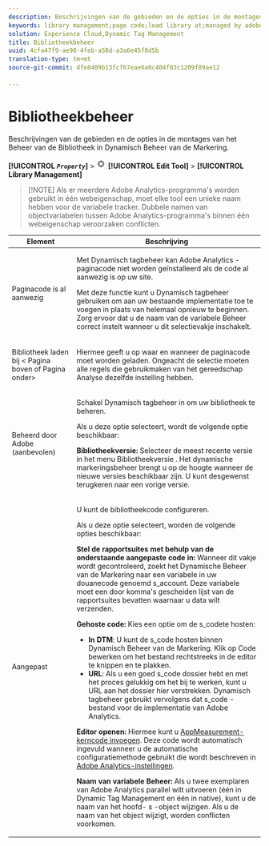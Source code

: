```yaml
---
description: Beschrijvingen van de gebieden en de opties in de montages van het Beheer van de Bibliotheek in Dynamisch Beheer van de Markering.
keywords: library management;page code;load library at;managed by adobe;custom;code hosted;s_code hosted
solution: Experience Cloud,Dynamic Tag Management
title: Bibliotheekbeheer
uuid: 4cfa47f9-ae98-4feb-a58d-a3a6e45f8d5b
translation-type: tm+mt
source-git-commit: dfe8409b13fcf67eae6a0c404f83c1209f89ae12

---
```



# Bibliotheekbeheer

Beschrijvingen van de gebieden en de opties in de montages van het Beheer van de Bibliotheek in Dynamisch Beheer van de Markering.

**[!UICONTROL  *`Property`*]** > ![](assets/settings_gear.png) **[!UICONTROL Edit Tool]** > **[!UICONTROL Library Management]**

> [!NOTE] Als er meerdere Adobe Analytics-programma&#39;s worden gebruikt in één webeigenschap, moet elke tool een unieke naam hebben voor de variabele tracker. Dubbele namen van objectvariabelen tussen Adobe Analytics-programma&#39;s binnen één webeigenschap veroorzaken conflicten.

<table id="table_2758C770C91B4025AD74009B360D71F7"> 
 <thead> 
  <tr> 
   <th colname="col1" class="entry"> Element </th> 
   <th colname="col2" class="entry"> Beschrijving </th> 
  </tr> 
 </thead>
 <tbody> 
  <tr> 
   <td colname="col1"> <p>Paginacode is al aanwezig </p> </td> 
   <td colname="col2"> <p> Met Dynamisch tagbeheer kan <span class="keyword"> Adobe Analytics</span> -paginacode niet worden geïnstalleerd als de code al aanwezig is op uw site. </p> <p>Met deze functie kunt u Dynamisch tagbeheer gebruiken om aan uw bestaande implementatie toe te voegen in plaats van helemaal opnieuw te beginnen. Zorg ervoor dat u de naam van de variabele Beheer correct instelt wanneer u dit selectievakje inschakelt. </p> </td> 
  </tr> 
  <tr> 
   <td colname="col1"> <p>Bibliotheek laden bij &lt;<span class="term"> Pagina boven</span> of <span class="term"> Pagina onder</span>&gt; </p> </td> 
   <td colname="col2"> <p>Hiermee geeft u op waar en wanneer de paginacode moet worden geladen. Ongeacht de selectie moeten alle regels die gebruikmaken van het gereedschap Analyse dezelfde instelling hebben. </p> </td> 
  </tr> 
  <tr> 
   <td colname="col1"> <p>Beheerd door Adobe (aanbevolen) </p> </td> 
   <td colname="col2"> <p>Schakel Dynamisch tagbeheer in om uw bibliotheek te beheren. </p> <p>Als u deze optie selecteert, wordt de volgende optie beschikbaar: </p> <p> <b>Bibliotheekversie: </b>Selecteer de meest recente versie in het menu <span class="wintitle"> Bibliotheekversie</span> . Het dynamische markeringsbeheer brengt u op de hoogte wanneer de nieuwe versies beschikbaar zijn. U kunt desgewenst terugkeren naar een vorige versie. </p> </td> 
  </tr> 
  <tr> 
   <td colname="col1"> <p> Aangepast </p> </td> 
   <td colname="col2"> <p>U kunt de bibliotheekcode configureren. </p> <p>Als u deze optie selecteert, worden de volgende opties beschikbaar: </p> <p> <b>Stel de rapportsuites met behulp van de onderstaande aangepaste code in: </b>Wanneer dit vakje wordt gecontroleerd, zoekt het Dynamische Beheer van de Markering naar een variabele in uw douanecode genoemd <span class="varname"> s_account</span>. Deze variabele moet een door komma's gescheiden lijst van de rapportsuites bevatten waarnaar u data wilt verzenden. </p> <p> <b>Gehoste code: </b>Kies een optie om de <span class="filepath"> s_code</span>te hosten: </p> 
    <ul id="ul_FC395283365A4BBAA8A5FE5871D16EC6"> 
     <li id="li_36D733C533CE40F1868309130551D4DE"> <b>In DTM</b>: U kunt de <span class="filepath"> s_code</span> hosten binnen Dynamisch Beheer van de Markering. Klik op Code <span class="uicontrol"></span> bewerken om het bestand rechtstreeks in de editor te knippen en te plakken. </li> 
     <li id="li_A64734C66D254079A5E16DC8DBEDA3F6"> <b>URL</b>: Als u een goed <span class="filepath"> s_code</span> dossier hebt en met het proces gelukkig om het bij te werken, kunt u URL aan het dossier hier verstrekken. Dynamisch tagbeheer gebruikt vervolgens dat <span class="filepath"> s_code</span> -bestand voor de implementatie van <span class="keyword"> Adobe Analytics</span>. </li> 
    </ul> <p> <b>Editor openen:</b> Hiermee kunt u <a href="/help/implement/other/dtm/c-aa-tool/t-appmeasurement-code.md"  >AppMeasurement-kerncode invoegen</a>. Deze code wordt automatisch ingevuld wanneer u de automatische configuratiemethode gebruikt die wordt beschreven in <a href="/help/implement/other/dtm/c-aa-tool/analytics-dtm.md"  >Adobe Analytics-instellingen</a>. </p> <p> <b>Naam van variabele Beheer: </b>Als u twee exemplaren van <span class="keyword"> Adobe Analytics</span> parallel wilt uitvoeren (één in Dynamic Tag Management en één in native), kunt u de naam van het hoofd- <span class="term"> s</span> -object wijzigen. Als u de naam van het object wijzigt, worden conflicten voorkomen. </p> </td> 
  </tr> 
 </tbody> 
</table>

